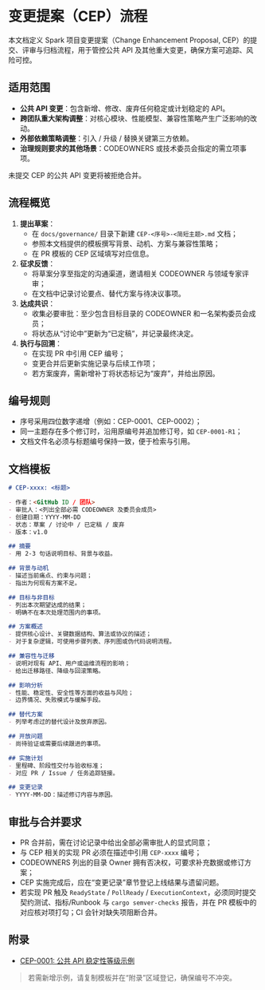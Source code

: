 # 变更提案（CEP）流程

本文档定义 Spark 项目变更提案（Change Enhancement Proposal, CEP）的提交、评审与归档流程，用于管控公共 API 及其他重大变更，确保方案可追踪、风险可控。

## 适用范围

- **公共 API 变更**：包含新增、修改、废弃任何稳定或计划稳定的 API。
- **跨团队重大架构调整**：对核心模块、性能模型、兼容性策略产生广泛影响的改动。
- **外部依赖策略调整**：引入 / 升级 / 替换关键第三方依赖。
- **治理规则要求的其他场景**：CODEOWNERS 或技术委员会指定的需立项事项。

未提交 CEP 的公共 API 变更将被拒绝合并。

## 流程概览

1. **提出草案**：
   - 在 `docs/governance/` 目录下新建 `CEP-<序号>-<简短主题>.md` 文档；
   - 参照本文档提供的模板撰写背景、动机、方案与兼容性策略；
   - 在 PR 模板的 CEP 区域填写对应信息。
2. **征求反馈**：
   - 将草案分享至指定的沟通渠道，邀请相关 CODEOWNER 与领域专家评审；
   - 在文档中记录讨论要点、替代方案与待决议事项。
3. **达成共识**：
   - 收集必要审批：至少包含目标目录的 CODEOWNER 和一名架构委员会成员；
   - 将状态从“讨论中”更新为“已定稿”，并记录最终决定。
4. **执行与回溯**：
   - 在实现 PR 中引用 CEP 编号；
   - 变更合并后更新实施记录与后续工作项；
   - 若方案废弃，需新增补丁将状态标记为“废弃”，并给出原因。

## 编号规则

- 序号采用四位数字递增（例如：CEP-0001、CEP-0002）；
- 同一主题存在多个修订时，沿用原编号并追加修订号，如 `CEP-0001-R1`；
- 文档文件名必须与标题编号保持一致，便于检索与引用。

## 文档模板

```markdown
# CEP-xxxx: <标题>

- 作者：<GitHub ID / 团队>
- 审批人：<列出全部必需 CODEOWNER 及委员会成员>
- 创建日期：YYYY-MM-DD
- 状态：草案 / 讨论中 / 已定稿 / 废弃
- 版本：v1.0

## 摘要
- 用 2-3 句话说明目标、背景与收益。

## 背景与动机
- 描述当前痛点、约束与问题；
- 指出为何现有方案不足。

## 目标与非目标
- 列出本次期望达成的结果；
- 明确不在本次处理范围内的事项。

## 方案概述
- 提供核心设计、关键数据结构、算法或协议的描述；
- 对于复杂逻辑，可使用步骤列表、序列图或伪代码说明流程。

## 兼容性与迁移
- 说明对现有 API、用户或运维流程的影响；
- 给出迁移路径、降级与回滚策略。

## 影响分析
- 性能、稳定性、安全性等方面的收益与风险；
- 边界情况、失败模式与缓解手段。

## 替代方案
- 列举考虑过的替代设计及放弃原因。

## 开放问题
- 尚待验证或需要后续跟进的事项。

## 实施计划
- 里程碑、阶段性交付与验收标准；
- 对应 PR / Issue / 任务追踪链接。

## 变更记录
- YYYY-MM-DD：描述修订内容与原因。
```

## 审批与合并要求

- PR 合并前，需在讨论记录中给出全部必需审批人的显式同意；
- 与 CEP 相关的实现 PR 必须在描述中引用 `CEP-xxxx` 编号；
- CODEOWNERS 列出的目录 Owner 拥有否决权，可要求补充数据或修订方案；
- CEP 实施完成后，应在“变更记录”章节登记上线结果与遗留问题。
- 若实现 PR 触及 `ReadyState` / `PollReady` / `ExecutionContext`，必须同时提交契约测试、指标/Runbook 与 `cargo semver-checks` 报告，并在 PR 模板中的对应核对项打勾；CI 会针对缺失项阻断合并。

## 附录

- [CEP-0001: 公共 API 稳定性等级示例](governance/CEP-0001-public-api-stability.md)

> 若需新增示例，请复制模板并在“附录”区域登记，确保编号不冲突。
